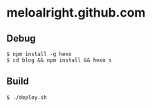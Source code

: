 # meloalright.github.com


## Debug

```shell
$ npm install -g hexo
$ cd blog && npm install && hexo s
```


## Build

```shell
$ ./deploy.sh
```
